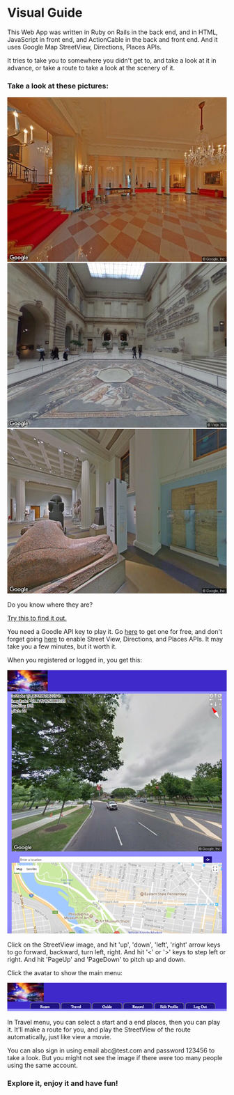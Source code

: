 <!DOCTYPE html>
<html>
<h1>Visual Guide</h1>
<p>This Web App was written in Ruby on Rails in the back end, and in HTML, JavaScript in front end, and ActionCable in the back and front end. And it uses Google Map StreetView, Directions, Places APIs.</p>
<p>It tries to take you to somewhere you didn't get to, and take a look at it in advance, or take a route to take a look at the scenery of it. </p>
<h3>Take a look at these pictures: </h3>
<img src="./public/images/streetview2.jpeg" >
<img src="./public/images/streetview3.jpeg" >
<img src="./public/images/streetview4.jpeg" >

<p>Do you know where they are?</p>
<a href="https://virtualtravel.herokuapp.com" target="_blank">Try this to find it out.</a>

<p>You need a Goodle API key to play it. Go <a href="https://developers.google.com/maps/documentation/javascript/get-api-key">here</a> to get one for free, and don't forget going <a href="https://console.developers.google.com/flows/enableapi?apiid=maps_backend,geocoding_backend,directions_backend,distance_matrix_backend,elevation_backend,places_backend&reusekey=true">here</a> to enable Street View, Directions, and Places APIs. It may take you a few minutes, but it worth it.</p>

</p>When you registered or logged in, you get this:</p>
<img src="./public/images/uishot1.png">
<p>Click on the StreetView image, and hit 'up', 'down', 'left', 'right' arrow keys to go forward, backward, turn left, right. And hit '&lt;' or '&gt;' keys to step left or right. And hit 'PageUp' and 'PageDown' to pitch up and down.</p>

<p>Click the avatar to show the main menu:</p>
<img src="./public/images/uishot2.png">

<p>In Travel menu, you can select a start and a end places, then you can play it. It'll make a route for you, and play the StreetView of the route automatically, just like view a movie.</p>

<p>You can also sign in using email abc@test.com and password 123456 to take a look. But you might not see the image if there were too many people using the same account.</p>

<h3>Explore it, enjoy it and have fun!</h3>

</html>
